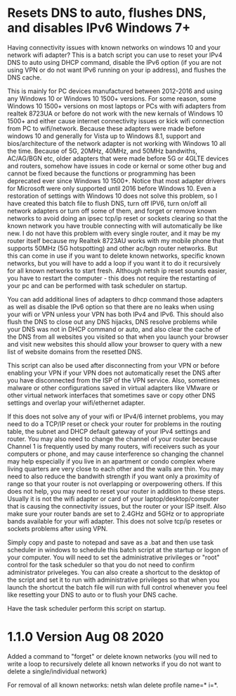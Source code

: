 # Resets DNS to auto, flushes DNS, and disables IPv6 Windows 7+

Having connectivity issues with known networks on windows 10 and your network wifi adapter? This is a batch script you can use to reset your IPv4 DNS to auto using DHCP command, disable the IPv6 option (if you are not using VPN or do not want IPv6 running on your ip address), and flushes the DNS cache.

This is mainly for PC devices manufactured between 2012-2016 and using any Windows 10 or Windows 10 1500+ versions. For some reason, some Windows 10 1500+ versions on most laptops or PCs with wifi adapters from realtek 8723UA or before do not work with the new kernals of Windows 10 1500+ and either cause internet connectivity issues or kick wifi connection from PC to wifi/network. Because these adapters were made before windows 10 and generally for Vista up to Windows 8.1, support and bios/architecture of the network adapter is not working with Windows 10 all the time. Because of 5G, 20MHz, 40MHz, and 50MHz bandwiths, AC/AG/BGN etc, older adapters that were made before 5G or 4GLTE devices and routers, somehow have issues in code or kernal or some other bug and cannot be fixed because the functions or programming has been deprecated ever since Windows 10 1500+. Notice that most adapter drivers for Microsoft were only supported until 2016 before Windows 10. Even a restoration of settings with Windows 10 does not solve this problem, so I have created this batch file to flush DNS, turn off IPV6, turn on/off all network adapters or turn off some of them, and forget or remove known networks to avoid doing an ipsec tcp/ip reset or sockets clearing so that the known network you have trouble connecting with will automatically be like new. I do not have this problem with every single router, and it may be my router itself because my Realtek 8723AU works with my mobile phone that supports 50MHz (5G hotspotting) and other ac/bgn router networks. But this can come in use if you want to delete known networks, specific known networks, but you will have to add a loop if you want it to do it recursively for all known networks to start fresh. Although netsh ip reset sounds easier, you have to restart the computer - this does not require the restarting of your pc and can be performed with task scheduler on startup.

You can add additional lines of adapters to dhcp command those adapters as well as disable the IPv6 option so that there are no leaks when using your wifi or VPN unless your VPN has both IPv4 and IPv6. This should also flush the DNS to close out any DNS hijacks, DNS resolve problems while your DNS was not in DHCP command or auto, and also clear the cache of the DNS from all websites you visited so that when you launch your browser and visit new websites this should allow your browser to query with a new list of website domains from the resetted DNS.

This script can also be used after disconnecting from your VPN or before enabling your VPN if your VPN does not automatically reset the DNS after you have disconnected from the ISP of the VPN service. Also, sometimes malware or other configurations saved in virtual adapters like VMware or other virtual network interfaces that sometimes save or copy other DNS settings and overlap your wifi/ethernet adapter. 

If this does not solve any of your wifi or IPv4/6 internet problems, you may need to do a TCP/IP reset or check your router for problems in the routing table, the subnet and DHCP default gateway of your IPv4 settings and router. You may also need to change the channel of your router because Channel 1 is frequently used by many routers, wifi receivers such as your computers or phone, and may cause interference so changing the channel may help especially if you live in an apartment or condo complex where living quarters are very close to each other and the walls are thin. You may need to also reduce the bandwith strength if you want only a proximity of range so that your router is not overlapping or overpowering others. If this does not help, you may need to reset your router in addition to these steps. Usually it is not the wifi adapter or card of your laptop/desktop/computer that is causing the connectivity issues, but the router or your ISP itself. Also make sure your router bands are set to 2.4GHz and 5GHz or to appropriate bands available for your wifi adapter. This does not solve tcp/ip resetes or sockets problems after using VPN.

Simply copy and paste to notepad and save as a .bat and then use task scheduler in windows to schedule this batch script at the startup or logon of your computer. You will need to set the administrative privileges or "root" control for the task scheduler so that you do not need to confirm administrator priveleges. You can also create a shortcut to the desktop of the script and set it to run with administrative privileges so that when you launch the shortcut the batch file will run with full control whenever you feel like resetting your DNS to auto or to flush your DNS cache. 

Have the task scheduler perform this script on startup. 

# 1.1.0 Version Aug 08 2020
Added a command to "forget" or delete known networks
(you will ned to write a loop to recursively delete all known networks if you do not want to delete a single/individual network)

For removal of all known networks:
netsh wlan delete profile name=* i=*.
